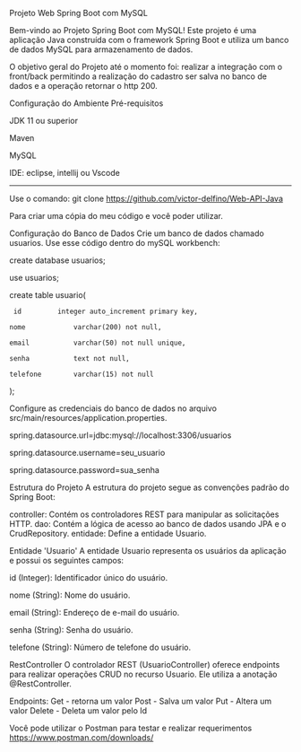 Projeto Web Spring Boot com MySQL

Bem-vindo ao Projeto Spring Boot com MySQL! Este projeto é uma aplicação Java construída com o framework Spring Boot e utiliza um banco de dados MySQL para armazenamento de dados.

O objetivo geral do Projeto até o momento foi: realizar a integração com o front/back permitindo a realização do cadastro ser salva no banco de dados e a operação retornar o http 200.

Configuração do Ambiente
Pré-requisitos

JDK 11 ou superior

Maven

MySQL

IDE: eclipse, intellij ou Vscode

------------------

Use o comando: git clone https://github.com/victor-delfino/Web-API-Java

Para criar uma cópia do meu código e você poder utilizar.


Configuração do Banco de Dados
Crie um banco de dados chamado usuarios.
Use esse código dentro do mySQL workbench:

create database usuarios;

use usuarios;

create table usuario(

     id			integer auto_increment primary key,
   
    nome			varchar(200) not null,
    
    email			varchar(50) not null unique,
    
    senha 			text not null,
    
    telefone		varchar(15) not null

);

Configure as credenciais do banco de dados no arquivo src/main/resources/application.properties.

spring.datasource.url=jdbc:mysql://localhost:3306/usuarios

spring.datasource.username=seu_usuario

spring.datasource.password=sua_senha

Estrutura do Projeto
A estrutura do projeto segue as convenções padrão do Spring Boot:

controller: Contém os controladores REST para manipular as solicitações HTTP.
dao: Contém a lógica de acesso ao banco de dados usando JPA e o CrudRepository.
entidade: Define a entidade Usuario.

Entidade 'Usuario'
A entidade Usuario representa os usuários da aplicação e possui os seguintes campos:

id (Integer): Identificador único do usuário.

nome (String): Nome do usuário.

email (String): Endereço de e-mail do usuário.

senha (String): Senha do usuário.

telefone (String): Número de telefone do usuário.

RestController
O controlador REST (UsuarioController) oferece endpoints para realizar operações CRUD no recurso Usuario. Ele utiliza a anotação @RestController.

Endpoints:
Get - retorna um valor 
Post - Salva um valor
Put - Altera um valor
Delete - Deleta um valor pelo Id

Você pode utilizar o Postman para testar e realizar requerimentos
https://www.postman.com/downloads/
